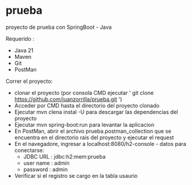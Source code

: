 # prueba
proyecto de prueba con SpringBoot - Java

Requerido : 
*  Java 21
*  Maven
*  Git
*  PostMan

Correr el proyecto:
*  clonar el proyecto (por consola CMD ejecutar ' git clone https://github.com/juanzorrilla/prueba.git ')
*  Acceder por CMD hasta el directorio del proyecto clonado
*  Ejecutar mvn clena instal -U para descargar las dependencias del proyecto
*  Ejecutar mvn spring-boot:run para levantar la aplicacion
*  En PostMan, abrir el archivo prueba.postman_collection que se encuentra en el directorio rais del proyecto y ejecutar el request
*  En el navegadore, ingresar a localhost:8080/h2-console - datos para conectarse:
    - JDBC URL : jdbc:h2:mem:prueba
    - user name : admin
    - password : admin
* Verificar si el registro se cargo en la tabla usaurio
